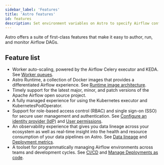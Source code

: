 ```yaml
---
sidebar_label: 'Features'
title: 'Astro features'
id: features
description: Set environment variables on Astro to specify Airflow configurations and custom logic.
---
```


Astro offers a suite of first-class features that make it easy to author, run, and monitor Airflow DAGs.

## Feature list

- Worker auto-scaling, powered by the Airflow Celery executor and KEDA. See [Worker queues](configure-worker-queues.md).
- Astro Runtime, a collection of Docker images that provides a differentiated Airflow experience. See [Runtime image architecture](runtime-image-architecture.mdx).
- Timely support for the latest major, minor, and patch versions of the Apache Airflow open source project.
- A fully managed experience for using the Kubernetes executor and KubernetesPodOperator.
- Support for role-based access control (RBAC) and single sign-on (SSO) for secure user management and authentication. See [Configure an identity provider (IdP)](configure-idp.md) and [User permissions](user-permissions.md).
- An observability experience that gives you data lineage across your ecosystem as well as real-time insight into the health and resource consumption of your data pipelines on Astro. See [Data lineage](data-lineage.md) and [Deployment metrics](deployment-metrics.md).
- A toolset for programmatically managing Airflow environments across teams and development cycles. See [CI/CD](ci-cd-templates/template-overview.md) and [Manage Deployments as code](manage-deployments-as-code.md).
